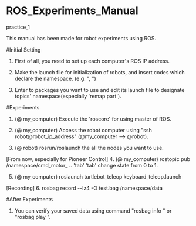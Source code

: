 # ROS_Experiments_Manual
practice_1

This manual has been made for robot experiments using ROS.

#Initial Setting
1. First of all, you need to set up each computer's ROS IP address.

2. Make the launch file for initialization of robots, and insert codes which declare the namespace.
(e.g. "<group ns="Robot1">, </group>")

3. Enter to packages you want to use and edit its launch file to designate topics' namespace(especially 'remap part').

#Experiments
1. (@ my_computer) Execute the 'roscore' for using master of ROS.

2. (@ my_computer) Access the robot computer using "ssh robot@robot_ip_address" (@my_computer --> @robot).

3. (@ robot) rosrun/roslaunch the all the nodes you want to use.

[From now, especially for Pioneer Control] 
4. (@ my_computer) rostopic pub /namespace/cmd_motor_ .. 'tab' 'tab' change state from 0 to 1.

5. (@ my_computer) roslaunch turtlebot_teleop keyboard_teleop.launch

[Recording]
6. rosbag record --lz4 -O test.bag /namespace/data

#After Experiments
1. You can verify your saved data using command "rosbag info <filename>" or "rosbag play <filename>".
